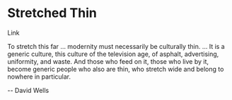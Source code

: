 # Stretched Thin

Link

To stretch this far … modernity must necessarily be culturally thin. … It is a generic culture, this culture of the television age, of asphalt, advertising, uniformity, and waste. And those who feed on it, those who live by it, become generic people who also are thin, who stretch wide and belong to nowhere in particular.

-- David Wells


